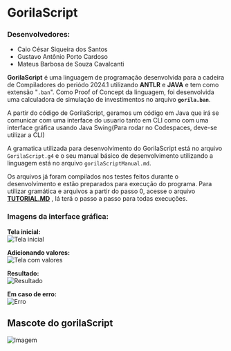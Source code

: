 # GorilaScript


### Desenvolvedores:
- Caio César Siqueira dos Santos
- Gustavo Antônio Porto Cardoso
- Mateus Barbosa de Souza Cavalcanti


**GorilaScript** é uma linguagem de programação desenvolvida para a cadeira de Compiladores do periódo 2024.1 utilizando **ANTLR** e **JAVA** e tem como extensão "`.ban`". Como Proof of Concept da linguagem, foi desenvolvida uma calculadora de simulação de investimentos no arquivo **`gorila.ban`**.

A partir do código de GorilaScript, geramos um código em Java que irá se comunicar com uma interface do usuario tanto em CLI como com uma interface gráfica usando Java Swing(Para rodar no Codespaces, deve-se utilizar a CLI)

A gramatica utilizada para desenvolvimento do GorilaScript está no arquivo `GorilaScript.g4` e o seu manual básico de desenvolvimento utilizando a linguagem está no arquivo `gorilaScriptManual.md`.


Os arquivos já foram compilados nos testes feitos durante o desenvolvimento e estão preparados para execução do programa.
Para utilizar gramática e arquivos a partir do passo 0, acesse o arquivo **[TUTORIAL.MD](https://github.com/gustavoapc/gorilaScript/blob/main/gorilaScript/TUTORIAL.MD)**
, lá terá o passo a passo para todas execuções.

### Imagens da interface gráfica:  


**Tela inicial:**  
![Tela inicial](https://cdn.discordapp.com/attachments/1235339523114930219/1266862150668783646/image.png?ex=66a6b0d1&is=66a55f51&hm=9a191f16d6799a82fc77fb878dd1ca067211f3088efa90aeba774906a21f0be6&)  

**Adicionando valores:**  
![Tela com valores](https://cdn.discordapp.com/attachments/1235339523114930219/1266862531285356574/image.png?ex=66a6b12c&is=66a55fac&hm=9f2ad0ef1535d76d56f042ed7d750aa074fb838ff663c5f86304581e300f5e54&)  

**Resultado:**  
![Resultado](https://cdn.discordapp.com/attachments/1235339523114930219/1266862621517283409/image.png?ex=66a6b142&is=66a55fc2&hm=0278a26b08d0119132a152ae1ecaa602186ed81675c28e02a2a9e4e041be3cdf&)  

**Em caso de erro:**  
![Erro](https://cdn.discordapp.com/attachments/1235339523114930219/1266875450949636108/image.png?ex=66a6bd34&is=66a56bb4&hm=92306c1b881c2cc8c6c1fe618d3950eb96e54f64a05c6427838598165f6f74d9&)  



## Mascote do gorilaScript

![Imagem](https://cdn.discordapp.com/attachments/1235339523114930219/1266894741811888162/OIG4.EKovy.jpg?ex=66a6cf2c&is=66a57dac&hm=9cb8ba1f8ccf0a098392c38695ed7b415db01c6908e5bce8af0505af6e0236b7&)
